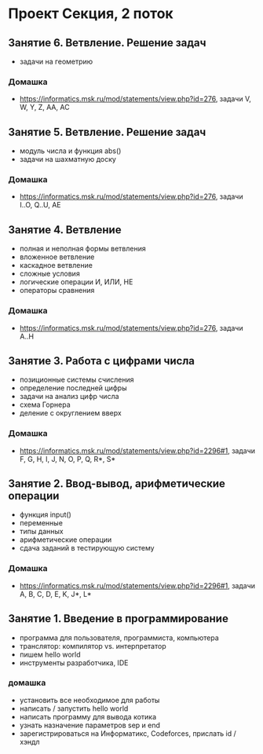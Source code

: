 # Проект Секция, 2 поток
## Занятие 6. Ветвление. Решение задач
+ задачи на геометрию

### Домашка
+ https://informatics.msk.ru/mod/statements/view.php?id=276, задачи V, W, Y, Z, AA, AC

## Занятие 5. Ветвление. Решение задач
+ модуль числа и функция abs()
+ задачи на шахматную доску

### Домашка
+ https://informatics.msk.ru/mod/statements/view.php?id=276, задачи I..O, Q..U, AE

## Занятие 4. Ветвление
+ полная и неполная формы ветвления
+ вложенное ветвление
+ каскадное ветвление
+ сложные условия
+ логические операции И, ИЛИ, НЕ
+ операторы сравнения

### Домашка
+ https://informatics.msk.ru/mod/statements/view.php?id=276, задачи A..H

## Занятие 3. Работа с цифрами числа
+ позиционные системы счисления
+ определение последней цифры
+ задачи на анализ цифр числа
+ схема Горнера
+ деление с округлением вверх

### Домашка
+ https://informatics.msk.ru/mod/statements/view.php?id=2296#1, задачи F, G, H, I, J, N, O, P, Q, R*, S*
## Занятие 2. Ввод-вывод, арифметические операции
+ функция input()
+ переменные
+ типы данных
+ арифметические операции
+ сдача заданий в тестирующую систему
### Домашка
+ https://informatics.msk.ru/mod/statements/view.php?id=2296#1, задачи A, B, C, D, E, K, J*, L*
## Занятие 1. Введение в программирование
+ программа для пользователя, программиста, компьютера
+ транслятор: компилятор vs. интерпретатор
+ пишем hello world
+ инструменты разработчика, IDE
### домашка
+ установить все необходимое для работы
+ написать / запустить hello world
+ написать программу для вывода котика
+ узнать назначение параметров sep и end
+ зарегистрироваться на Информатикс, Codeforces, прислать id / хэндл